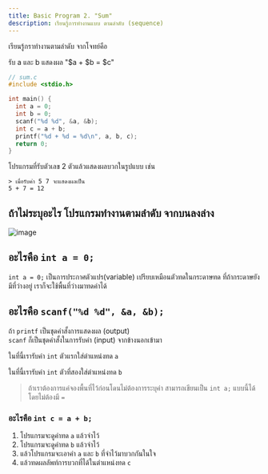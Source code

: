 ```yaml
---
title: Basic Program 2. "Sum"
description: เรียนรู้การทำงานแบบ ตามลำดับ (sequence)
---
```


เรียนรู้กราทำงานตามลำดับ จากโจทย์คือ

รับ a และ b แสดงผล "$a + $b = $c"

```c
// sum.c
#include <stdio.h>

int main() {
  int a = 0;
  int b = 0;
  scanf("%d %d", &a, &b);
  int c = a + b;
  printf("%d + %d = %d\n", a, b, c);
  return 0;
}
```

โปรแกรมที่รับตัวเลข 2 ตัวแล้วแสดงผลบวกในรูปแบบ เช่น

```text
> เมื่อรับค่า 5 7 จะแสดงผลเป็น
5 + 7 = 12
```

## ถ้าไม่ระบุอะไร โปรแกรมทำงานตามลำดับ จากบนลงล่าง

![image](https://github.com/krist7599555/ocom/assets/19445033/9257ae58-ceb3-474d-9c3e-c0513ac65cd3)

## อะไรคือ `int a = 0;`

`int a = 0;` เป็นการประกาศตัวแปร(variable) เปรียบเหมือนตัวทดในกระดาษทด ที่ถ้ากระดาษยังมีที่ว่างอยู่ เราก็จะใช้พื้นที่ว่างมาทดค่าได้

## อะไรคือ `scanf("%d %d", &a, &b);`

ถ้า `printf` เป็นชุดคำสั้งการแสดงผล (output)<br>
`scanf` ก็เป็นชุดคำสั้งในการรับค่า (input) จากข้างนอกเข้ามา

ในที่นี้เรารับค่า `int` ตัวแรกใส่ตำแหน่งทด `a`

ในที่นี้เรารับค่า `int` ตัวที่สองใส่ตำแหน่งทด `b`

> ถ้าเราต้องการแค่จองพื้นที่ไว้ก่อนโดนไม่ต้องการระบุค่า สามารถเขียนเป็น `int a;` แบบนี้ได้โดยไม่ต้องมี `=`

### อะไรคือ `int c = a + b;`

1. โปรแกรมจะดูค่าทด `a` แล้วจำไว้
1. โปรแกรมจะดูค่าทด `b` แล้วจำไว้
1. แล้วโปรแกรมจะเอาค่า `a` และ `b` ที่จำไว้มาบวกกันในใจ
1. แล้วทดผลลัพท์การบวกที่ได้ในตำแหน่งทด `c`
